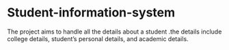 # Student-information-system
The project aims to handle all the details about a student .the details include college details, student’s personal details, and academic details.

